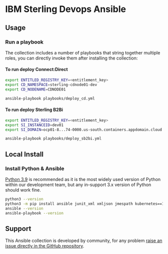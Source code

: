 IBM Sterling Devops Ansible
===============================================================================

Usage
-------------------------------------------------------------------------------
### Run a playbook
The collection includes a number of playbooks that string together multiple roles, you can directly invoke them after installing the collection:

#### To run deploy Connect:Direct

```bash
export ENTITLED_REGISTRY_KEY=<entitlement_key>
export CD_NAMESPACE=sterling-cdnode01-dev
export CD_NODENAME=CDNODE01

ansible-playbook playbooks/deploy_cd.yml
```

#### To run deploy Sterling B2Bi

```bash
export ENTITLED_REGISTRY_KEY=<entitlement_key>
export SI_INSTANCEID=dev01
export SI_DOMAIN=ocp01-8...74-0000.us-south.containers.appdomain.cloud

ansible-playbook playbooks/deploy_sb2bi.yml
```


Local Install
-------------------------------------------------------------------------------
### Install Python & Ansible
[Python 3.9](https://www.python.org/downloads/) is recommended as it is the most widely used version of Python within our development team, but any in-support 3.x version of Python should work fine.

```bash
python3 --version
python3 -m pip install ansible junit_xml xmljson jmespath kubernetes==12.0.1 openshift==0.12.1
ansible --version
ansible-playbook --version
```


Support
-------------------------------------------------------------------------------
This Ansible collection is developed by community, for any problem [raise an issue directly in the GitHub repository](https://github.com/ibm-sterling-deops/ansible-ibm-sterling/issues).

